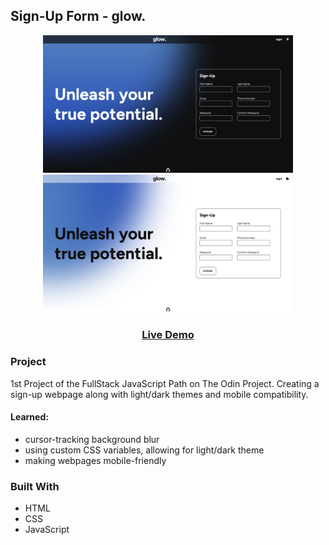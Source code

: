 ## Sign-Up Form - glow.

<p align="center">
  <img src="/readme-images/dark.png" width="400" alt="project pic">
  <img src="/readme-images/light.png" width="400" alt="project pic">
</p>
<h3 align="center">
<a href="https://baheerpayab.github.io/glow-sign-up/">Live Demo</a>
</h3>

### Project

1st Project of the FullStack JavaScript Path on The Odin Project. Creating a sign-up webpage along with light/dark themes and mobile compatibility.

#### Learned:
- cursor-tracking background blur
- using custom CSS variables, allowing for light/dark theme
- making webpages mobile-friendly

### Built With

* HTML
* CSS
* JavaScript